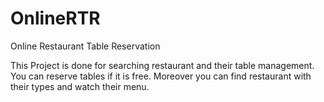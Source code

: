 # OnlineRTR
Online Restaurant Table Reservation

This Project is done for searching restaurant and their table management. You can reserve tables if it is free. Moreover you can find restaurant with their types and watch their menu.
